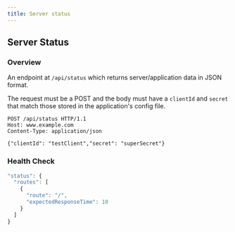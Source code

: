 ```yaml
---
title: Server status
---
```


## Server Status

### Overview

An endpoint at `/api/status` which returns server/application data in JSON format.

The request must be a POST and the body must have a `clientId` and `secret` that match those stored in the application's config file.

```
POST /api/status HTTP/1.1
Host: www.example.com
Content-Type: application/json

{"clientId": "testClient","secret": "superSecret"}
```

### Health Check

```js
"status": {
  "routes": [
    {
      "route": "/",
      "expectedResponseTime": 10
    }
  ]
}
```
